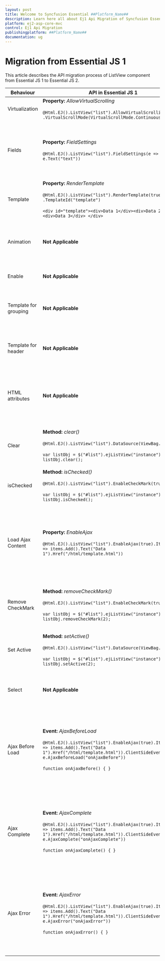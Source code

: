 ```yaml
---
layout: post
title: Welcome to Syncfusion Essential ##Platform_Name##
description: Learn here all about Ej1 Api Migration of Syncfusion Essential ##Platform_Name## widgets based on HTML5 and jQuery.
platform: ej2-asp-core-mvc
control: Ej1 Api Migration
publishingplatform: ##Platform_Name##
documentation: ug
---
```


# Migration from Essential JS 1

This article describes the API migration process of ListView component from Essential JS 1 to Essential JS 2.

| Behaviour | API in Essential JS 1 | API in Essential JS 2 |
| --- | --- | --- |
| Virtualization | **Property:**  *AllowVirtualScrolling*  <br/><br/>  `@Html.EJ().ListView("list").AllowVirtualScrolling(true)`<br/>`.VirtualScrollMode(VirtualScrollMode.Continuous)`| **Property:**  *EnableVirtualization*  <br/><br/>  `@Html.EJS().ListView("list").DataSource((IEnumerable<object>)`<br/>`ViewBag.dataSource).EnableVirtualization(true).Render()` |
| Fields | **Property:**  *FieldSettings*  <br/><br/>  `@Html.EJ().ListView("list").FieldSettings(e => e.Text("text"))` | **Property:**  *Fields*  <br/><br/>  **Inner properties:**  *child, enabled, groupBy htmlAttributes, iconCss, id, isChecked etc.*  <br/><br/><br/>  `@Html.EJS().ListView("list").DataSource((IEnumerable<object>)`<br/>`ViewBag.dataSource).Fields(new Syncfusion.EJ2.Lists.ListViewFieldSettings { GroupBy="type"}).Render()`|
| Template | **Property:**  *RenderTemplate*  <br/><br/>  `@Html.EJ().ListView("list").RenderTemplate(true)`<br/>`.TemplateId("template")`  <br/>  <br/>  `<div id="template"><div>Data 1</div><div>Data 2</div><div>Data 3</div> </div>`| **Property:**  *Template*  <br/><br/>  `@{ var template = "<div class='template'>${text}</div>"; }`  <br/><br/>  `@Html.EJS().ListView("list").DataSource((IEnumerable<object>)`<br/>`ViewBag.dataSource).Template(template).Render()`|
| Animation | **Not Applicable** | **Property:**  *Animation*  <br/><br/>  `List<object> animation = new List<object>();`  <br/>  `animation.Add(new { effect = "SlideLeft", duration = "400", easing = "ease" });`  <br/><br/>  `@Html.EJS().ListView("list").DataSource((IEnumerable<object>)`<br/>`ViewBag.dataSource).Animation(ViewBag.animation).Render()`|
| Enable | **Not Applicable** |**Property:**  *Enable*  <br/><br/>  `@Html.EJS().ListView("list").DataSource((IEnumerable<object>)`<br/>`ViewBag.dataSource).Enable(true).Render()`|
| Template for grouping | **Not Applicable** | **Property:**  *GroupTemplate*  <br/><br/>  `@{ var groupTemplate = "<div class='template'>${text}</div>"; }`  <br/><br/>  `@Html.EJS().ListView("list").DataSource((IEnumerable<object>)`<br/>`ViewBag.dataSource).GroupTemplate(groupTemplate).Render()` |
| Template for header |**Not Applicable** | **Property:**  *HeaderTemplate*  <br/><br/>  `@{ var headerTemplate = "<div class='template'>${text}</div>"; }`  <br/><br/>  `@Html.EJS().ListView("list").DataSource((IEnumerable<object>)`<br/>`ViewBag.dataSource).HeaderTemplate(headerTemplate).Render()`|
| HTML attributes |**Not Applicable**| **Property:**  *HtmlAttributes*  <br/><br/>  `@{`<br/>`IDictionary<string, object> htmlAttribute = new Dictionary<string, object>();`<br/>`htmlAttribute.Add("class", "listViewCustom");`<br/>`}`  <br/><br/>  `@Html.EJS().ListView("list").DataSource((IEnumerable<object>)`<br/>`ViewBag.dataSource).HtmlAttributes(htmlAttribute).Render()`|
| Clear | **Method:**  *clear()*  <br/><br/>  `@Html.EJ().ListView("list").DataSource(ViewBag.data)`  <br/>  <br/>  `var listObj = $("#list").ejListView("instance");`  <br/>  `listObj.clear();` | **Property**  *clear*  <br/><br/>  `@Html.EJS().ListView("list").DataSource((IEnumerable<object>)`<br/>`ViewBag.dataSource).Render()`  <br/><br/>  `var listObj = document.getElementById('list').ej2_instances[0];`  <br/>  `listObj.clear();`|
| isChecked | **Method:**  *isChecked()*  <br/><br/>  `@Html.EJ().ListView("list").EnableCheckMark(true)`  <br/>  <br/>  `var listObj = $("#list").ejListView("instance");`  <br/>  `listObj.isChecked();` | **Not Applicable**|
| Load Ajax Content | **Property:**  *EnableAjax*  <br/><br/>  `@Html.EJ().ListView("list").EnableAjax(true).Items(items => items.Add().Text("Data 1").Href("/html/template.html"))` | **Event:**  *onSuccess*  <br/><br/>  `@Html.EJS().ListView("list").ActionBegin("onBegin").Render()`  <br/>  <br/>  `function onBegin() {`  <br/>  `var ajax = new ejs.base.Ajax("/html/template.html", "GET", false);`  <br/>  `ajax.onSuccess = function (value) {`  <br/>  `var listObj = document.getElementById('list').ej2_instances[0];`  <br/>  `listObj.template = value;`  <br/>  `listObj.dataSource = @Json.Serialize(ViewBag.data);`  <br/>  `}`  <br/>  `ajax.send();`  <br/>  `}`|
| Remove CheckMark | **Method:**  *removeCheckMark()*  <br/><br/>  `@Html.EJ().ListView("list").EnableCheckMark(true)`  <br/><br/>  `var listObj = $("#list").ejListView("instance");`  <br/>  `listObj.removeCheckMark(2);` | **Method:**  *uncheckItem()*  <br/><br/>  `@Html.EJS().ListView("list").DataSource((IEnumerable<object>)`<br/>`ViewBag.dataSource).Render()`  <br/><br/>  `var listObj = document.getElementById('list').ej2_instances[0];`  <br/>  `listObj.uncheckItem({ id:'2' });`|
| Set Active | **Method:**  *setActive()*  <br/><br/>  `@Html.EJ().ListView("list").DataSource(ViewBag.data)`  <br/><br/>  `var listObj = $("#list").ejListView("instance");`  <br/>  `listObj.setActive(2);` | **Method:**  *selectItem()*  <br/><br/>  `@Html.EJS().ListView("list").DataSource((IEnumerable<object>)`<br/>`ViewBag.dataSource).Render()`  <br/><br/>  `var listObj = document.getElementById('list').ej2_instances[0];`  <br/>  `listObj.selectItem({ id:'2' });`|
| Select |**Not Applicable**| **Event:**  *select*  <br/><br/>  `@Html.EJS().ListView("list").DataSource((IEnumerable<object>)`<br/>`ViewBag.dataSource).Select("onSelect").Render()`  <br/>  <br/>  `function onSelect() { }` |
| Ajax Before Load| **Event:**  *AjaxBeforeLoad*  <br/><br/>  `@Html.EJ().ListView("list").EnableAjax(true).Items(items => items.Add().Text("Data 1").Href("/html/template.html")).ClientSideEvents(e => e.AjaxBeforeLoad("onAjaxBefore"))`  <br/>  <br/>  `function onAjaxBefore() { }`| **Event:**  *beforeSend*  <br/><br/>  `@Html.EJS().ListView("list").ActionBegin("onBegin").Render()`  <br/>  <br/>  `function onBegin() {`  <br/>  `var ajax = new ejs.base.Ajax("/html/template.html", "GET", false);`  <br/>  `ajax.onSuccess = function (value) {`  <br/>  `var listObj = document.getElementById('list').ej2_instances[0];`  <br/>  `listObj.template = value;`  <br/>  `listObj.dataSource = @Json.Serialize(ViewBag.data);`  <br/>  `}`  <br/>  `ajax.beforeSend = function (value) { }`  <br/>  `ajax.send();`  <br/>  `}` |
| Ajax Complete | **Event:**  *AjaxComplete*  <br/><br/>  `@Html.EJ().ListView("list").EnableAjax(true).Items(items => items.Add().Text("Data 1").Href("/html/template.html")).ClientSideEvents(e => e.AjaxComplete("onAjaxComplete"))`  <br/>  <br/>  `function onAjaxComplete() { }`| **Event:**  *onSuccess*  <br/><br/>  `@Html.EJS().ListView("list").ActionBegin("onBegin").Render()`  <br/>  <br/>  `function onBegin() {`  <br/>  `var ajax = new ejs.base.Ajax("/html/template.html", "GET", false);`  <br/>  `ajax.onSuccess = function (value) {`  <br/>  `var listObj = document.getElementById('list').ej2_instances[0];`  <br/>  `listObj.template = value;`  <br/>  `listObj.dataSource = @Json.Serialize(ViewBag.data);`  <br/>  `}`  <br/>  `ajax.send();`  <br/>  `}`|
| Ajax Error | **Event:**  *AjaxError*  <br/><br/>  `@Html.EJ().ListView("list").EnableAjax(true).Items(items => items.Add().Text("Data 1").Href("/html/template.html")).ClientSideEvents(e => e.AjaxError("onAjaxError"))`  <br/>  <br/>  `function onAjaxError() { }` | **Event:**  *onError*  <br/><br/>  `@Html.EJS().ListView("list").ActionBegin("onBegin").Render()`  <br/>  <br/>  `function onBegin() {`  <br/>  `var ajax = new ejs.base.Ajax("/html/template.html", "GET", false);`  <br/>  `ajax.onSuccess = function (value) {`  <br/>  `var listObj = document.getElementById('list').ej2_instances[0];`  <br/>  `listObj.template = value;`  <br/>  `listObj.dataSource = @Json.Serialize(ViewBag.data);`  <br/>  `}`  <br/>  `ajax.onError = function (value) { }`  <br/>  `ajax.send();`  <br/>  `}`|
